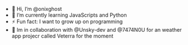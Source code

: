 - 👋 Hi, I’m @onixghost
- 🌱 I’m currently learning JavaScripts and Python
- ⚡ Fun fact: I want to grow up on programming
- 👫 Im in collaboration with @Unsky-dev and @7474N0U for an weather app projecr called Veterra for the moment 
